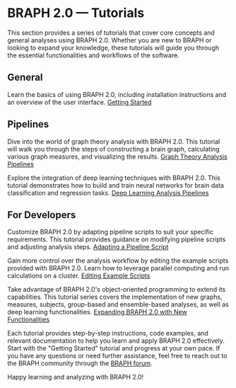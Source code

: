 # BRAPH 2.0 — Tutorials

This section provides a series of tutorials that cover core concepts and general analyses using BRAPH 2.0. Whether you are new to BRAPH or looking to expand your knowledge, these tutorials will guide you through the essential functionalities and workflows of the software.

## General
Learn the basics of using BRAPH 2.0, including installation instructions and an overview of the user interface. [Getting Started](https://github.com/giovannivolpe/BRAPH-2-Matlab-beta/tree/develop/tutorials/general)

## Pipelines
Dive into the world of graph theory analysis with BRAPH 2.0. This tutorial will walk you through the steps of constructing a brain graph, calculating various graph measures, and visualizing the results. [Graph Theory Analysis Pipelines](https://github.com/giovannivolpe/BRAPH-2-Matlab-beta/tree/develop/tutorials/pipelines)

Explore the integration of deep learning techniques with BRAPH 2.0. This tutorial demonstrates how to build and train neural networks for brain data classification and regression tasks. [Deep Learning Analysis Pipelines](https://github.com/giovannivolpe/BRAPH-2-Matlab-beta/tree/develop/tutorials/pipelines)

## For Developers
Customize BRAPH 2.0 by adapting pipeline scripts to suit your specific requirements. This tutorial provides guidance on modifying pipeline scripts and adjusting analysis steps. [Adapting a Pipeline Script](https://github.com/giovannivolpe/BRAPH-2-Matlab-beta/tree/develop/tutorials/developers)

Gain more control over the analysis workflow by editing the example scripts provided with BRAPH 2.0. Learn how to leverage parallel computing and run calculations on a cluster. [Editing Example Scripts](https://github.com/giovannivolpe/BRAPH-2-Matlab-beta/tree/develop/tutorials/developers)

Take advantage of BRAPH 2.0's object-oriented programming to extend its capabilities. This tutorial series covers the implementation of new graphs, measures, subjects, group-based and ensemble-based analyses, as well as deep learning functionalities. [Expanding BRAPH 2.0 with New Functionalities](https://github.com/giovannivolpe/BRAPH-2-Matlab-beta/tree/develop/tutorials/developers)

Each tutorial provides step-by-step instructions, code examples, and relevant documentation to help you learn and apply BRAPH 2.0 effectively. Start with the "Getting Started" tutorial and progress at your own pace. If you have any questions or need further assistance, feel free to reach out to the BRAPH community through the [BRAPH forum](http://braph.org/forums).

Happy learning and analyzing with BRAPH 2.0!
